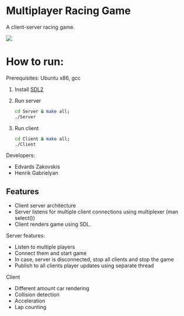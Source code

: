 # Multiplayer Racing Game

A client-server racing game. 

![](./game.gif)

# How to run:

Prerequisites: Ubuntu x86, gcc

1. Install [SDL2](https://gist.github.com/BoredBored/3187339a99f7786c25075d4d9c80fad5)

2. Run server

    ```bash
    cd Server & make all;
    ./Server
    ```

3. Run client

    ```bash
    cd Client & make all;
    ./Client
    ```
Developers:
- Edvards Zakovskis
- Henrik Gabrielyan

## Features

* Client server architecture
* Server listens for multiple client connections using multiplexer (man select())
* Client renders game using SDL. 

Server features:
* Listen to multiple players
* Connect them and start game
* In case, server is disconnected, stop all clients and stop the game
* Publish to all clients player updates using separate thread

Client
* Different amount car rendering
* Collision detection
* Acceleration
* Lap counting


